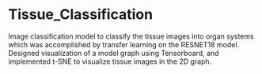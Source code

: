 # Tissue_Classification
Image classification model to classify the tissue images into organ systems which was accomplished by transfer learning on the RESNET18 model.  Designed visualization of a model graph using Tensorboard, and implemented t-SNE to visualize tissue images in the 2D graph. 
